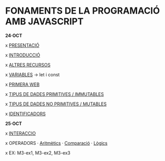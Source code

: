 # FONAMENTS DE LA PROGRAMACIÓ AMB JAVASCRIPT

**24·OCT**

x [PRESENTACIÓ](./presentacio/presentacio.md)

x [INTRODUCCIÓ](./introduccio/introduccio.md)

x [ALTRES RECURSOS](./altres-recursos/altres-recursos.md)

x [VARIABLES](./variables/variables.md) -> let i const

x [PRIMERA WEB](./primera-web/primera-web.md)

x [TIPUS DE DADES PRIMITIVES / IMMUTABLES](./tipus-de-dades/primitives.md)

x [TIPUS DE DADES NO PRIMITIVES / MUTABLES](./tipus-de-dades/no-primitives.md) 

x [IDENTIFICADORS](./identificadors/identificadors.md)

**25·OCT**

x [INTERACCIO](./interaccio/interaccio.md)

x OPERADORS
    · [Aritmètics](./operadors/aritmetics.md)
    · [Comparació](./operadors/comparacio.md)
    · [Lògics](./operadors/logics.md)

x EX: M3-ex1, M3-ex2, M3-ex3

